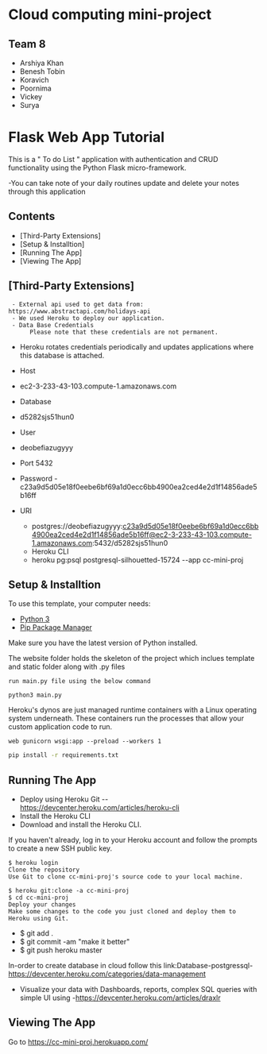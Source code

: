 
# Cloud computing mini-project
## Team 8
  - Arshiya Khan
  - Benesh Tobin
  - Koravich
  - Poornima
  - Vickey
  - Surya

# Flask Web App Tutorial
This is a " To do List " application with authentication and CRUD functionality using the Python Flask micro-framework.

-You can take note of your daily routines update and delete your notes through this application

## Contents
 - [Third-Party Extensions]
 - [Setup & Installtion]
 - [Running The App]
 - [Viewing The App]

## [Third-Party Extensions]
     - External api used to get data from: https://www.abstractapi.com/holidays-api
     - We used Heroku to deploy our application.
     - Data Base Credentials
          Please note that these credentials are not permanent.

- Heroku rotates credentials periodically and updates applications where this database is attached.

- Host
- ec2-3-233-43-103.compute-1.amazonaws.com
- Database
 - d5282sjs51hun0
 - User
 - deobefiazugyyy
 - Port
   5432
 - Password
  -c23a9d5d05e18f0eebe6bf69a1d0ecc6bb4900ea2ced4e2d1f14856ade5b16ff
 - URI
   - postgres://deobefiazugyyy:c23a9d5d05e18f0eebe6bf69a1d0ecc6bb4900ea2ced4e2d1f14856ade5b16ff@ec2-3-233-43-103.compute-1.amazonaws.com:5432/d5282sjs51hun0
   - Heroku CLI
   - heroku pg:psql postgresql-silhouetted-15724 --app cc-mini-proj
## Setup & Installtion

To use this template, your computer needs:

- [Python 3](https://python.org)
- [Pip Package Manager](https://pypi.python.org/pypi)

Make sure you have the latest version of Python installed.

The website folder holds the skeleton of the project which inclues template and static folder along with .py files 

```
run main.py file using the below command

python3 main.py
```

Heroku's dynos are just managed runtime containers with a Linux operating system underneath. These containers run the processes that allow your custom application code to run.

```
web gunicorn wsgi:app --preload --workers 1
```
```bash
pip install -r requirements.txt
```


## Running The App

- Deploy using Heroku Git
 --https://devcenter.heroku.com/articles/heroku-cli
- Install the Heroku CLI
- Download and install the Heroku CLI.

If you haven't already, log in to your Heroku account and follow the prompts to create a new SSH public key.
```
$ heroku login
Clone the repository
Use Git to clone cc-mini-proj's source code to your local machine.

$ heroku git:clone -a cc-mini-proj
$ cd cc-mini-proj
Deploy your changes
Make some changes to the code you just cloned and deploy them to Heroku using Git.
```
- $ git add .
- $ git commit -am "make it better"
- $ git push heroku master

In-order to create database in cloud follow this link:Database-postgressql-https://devcenter.heroku.com/categories/data-management
- Visualize your data with Dashboards, reports, complex SQL queries with simple UI using -https://devcenter.heroku.com/articles/draxlr



## Viewing The App

Go to https://cc-mini-proj.herokuapp.com/
